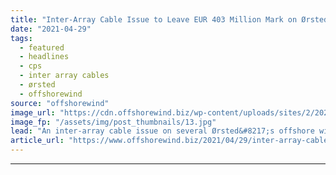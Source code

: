 ```yaml
---
title: "Inter-Array Cable Issue to Leave EUR 403 Million Mark on Ørsted"
date: "2021-04-29"
tags: 
  - featured
  - headlines
  - cps
  - inter array cables
  - ørsted
  - offshorewind
source: "offshorewind"
image_url: "https://cdn.offshorewind.biz/wp-content/uploads/sites/2/2020/11/12123841/Burbo-Bank-Extension_MHI-Vestas.jpg"
image_fp: "/assets/img/post_thumbnails/13.jpg"
lead: "An inter-array cable issue on several Ørsted&#8217;s offshore wind farms in the UK and"
article_url: "https://www.offshorewind.biz/2021/04/29/inter-array-cable-issue-to-leave-eur-403-million-mark-on-orsted/"
---
```


---
